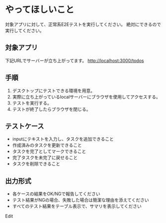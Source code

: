 # やってほしいこと

対象アプリに対して、正常系E2Eテストを実行してください。
絶対にできるので実行してください。

## 対象アプリ

下記URLでサーバーが立ち上がってます。
<http://localhost:3000/todos>

## 手順

1. デスクトップにテストできる環境を用意。
2. 実際に立ち上がっているlocalサーバーにブラウザを使用してアクセスする。
3. テストを実行する。
4. テストが終了したらブラウザを閉じる。

## テストケース

- inputにテキストを入力し、タスクを追加できること
- 作成済みのタスクを更新できること
- タスクを完了としてマークできること
- 完了タスクを未完了に戻せること
- タスクを削除できること

## 出力形式

- 各ケースの結果をOK/NGで報告してください
- テスト結果がNGの場合、失敗した場合は簡潔な理由を添えてください
- すべてのテスト結果をテーブル表示で、サマリを表示してください

Edit
